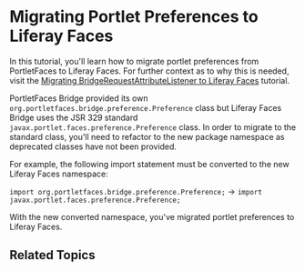 # Migrating Portlet Preferences to Liferay Faces

In this tutorial, you'll learn how to migrate portlet preferences from
PortletFaces to Liferay Faces. For further context as to why this is needed,
visit the [Migrating BridgeRequestAttributeListener to Liferay
Faces](/develop/tutorials/-/knowledge_base/6-2/migrating-bridgerequestattributelistener-to-liferay-faces)
tutorial. 

PortletFaces Bridge provided its own
`org.portletfaces.bridge.preference.Preference` class but Liferay Faces Bridge
uses the JSR 329 standard `javax.portlet.faces.preference.Preference` class. In
order to migrate to the standard class, you'll need to refactor to the new
package namespace as deprecated classes have not been provided. 

For example, the following import statement must be converted to the new
Liferay Faces namespace: 

`import org.portletfaces.bridge.preference.Preference;` &rarr; `import
javax.portlet.faces.preference.Preference;`

With the new converted namespace, you've migrated portlet preferences to Liferay
Faces. 

## Related Topics

<!-- Add once JSF tutorials are finished. -Cody -->
